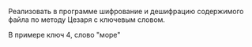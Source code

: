  Реализовать в программе шифрование и дешифрацию содержимого файла по методу Цезаря с ключевым словом.

В примере ключ 4, слово "море"
